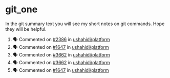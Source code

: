 # git_one
In the git summary text you will see my short notes on git commands. Hope they will be helpful.

<!--START_SECTION:activity-->
1. 🗣 Commented on [#2386](https://github.com/ushahidi/platform/issues/2386) in [ushahidi/platform](https://github.com/ushahidi/platform)
2. 🗣 Commented on [#1647](https://github.com/ushahidi/platform/issues/1647) in [ushahidi/platform](https://github.com/ushahidi/platform)
3. 🗣 Commented on [#3662](https://github.com/ushahidi/platform/issues/3662) in [ushahidi/platform](https://github.com/ushahidi/platform)
4. 🗣 Commented on [#3662](https://github.com/ushahidi/platform/issues/3662) in [ushahidi/platform](https://github.com/ushahidi/platform)
5. 🗣 Commented on [#1647](https://github.com/ushahidi/platform/issues/1647) in [ushahidi/platform](https://github.com/ushahidi/platform)
<!--END_SECTION:activity-->
